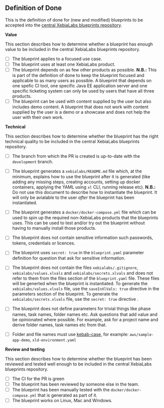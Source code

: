 ## Definition of Done

This is the definition of done for (new and modified) blueprints to be accepted into the [central XebiaLabs blueprints repository](https://github.com/xebialabs/blueprints).

**Value**

This section describes how to determine whether a blueprint has enough value to be included in the central XebiaLabs blueprints repository.

- [ ] The blueprint applies to a focused use case.
- [ ] The blueprint uses at least one XebiaLabs product.
- [ ] The blueprint depends on as few other products as possible. **N.B.:** This is part of the definition of done to keep the blueprint focused and applicable to as many users as possible. A blueprint that depends on one spefic CI tool, one specific Java EE application server and one specific ticketing system can only be used by users that have all three products.
- [ ] The blueprint can be used with content supplied by the user but also includes demo content. A blueprint that does not work with content supplied by the user is a demo or a showcase and does not help the user with their own work.

**Technical**

This section describes how to determine whether the blueprint has the right technical quality to be included in the central XebiaLabs blueprints repository.

- [ ] The branch from which the PR is created is up-to-date with the `development` branch.
- [ ] The blueprint generates a `xebialabs/README.md` file which, at the minimum, explains how to use the blueprint after it is generated (like adding any missing steps, creating accounts, setting up docker containers, applying the YAML using `xl` CLI, running release etc). **N.B.:** Do not use this document to describe how to instantiate the blueprint. It will only be avialable to the user *after* the blueprint has been instantiated.
- [ ] The blueprint generates a `docker/docker-compose.yml` file which can be used to spin up the required non-XebiaLabs products that the blueprints uses. This can be used to test and/or try out the blueprint without having to manually install those products.
- [ ] The blueprint does not contain sensitive information such passwords, tokens, credentials or licences. 
- [ ] The blueprint uses `secret: true` in the `blueprint.yaml` parameter definition for question that ask for sensitive information.
- [ ] The blueprint does not contain the files `xebialabs/.gitignore`, `xebialabs/values.xlvals` and `xebialabs/secrets.xlvals` and does not refer to them from the files section of the `blueprint.yaml` file. These files will be generted when the blueprint is instantiated. To generate the `xebialabs/values.xlvals` file, use the `saveInXlVals: true` directive in the parameters section of the blueprint. To generate the `xebialabs/secrets.xlvals` file, use the `secret: true` directive .
- [ ] The blueprint does not define parameters for trivial things like phase names, task names, folder names etc. Ask questions that add value and be opinionated where possible. For example, ask for a project name and derive folder names, task names etc from that.
- [ ] Folder and file names must use [kebab-case](http://wiki.c2.com/?KebabCase), for example: `aws/sample-app-demo`, `xld-environment.yaml`
 
 
**Review and testing**

This section describes how to determine whether the blueprint has been reviewed and tested well enough to be included in the central XebiaLabs blueprints repository.

- [ ] The CI for the PR is green
- [ ] The blueprint has been reviewed by someone else in the team.
- [ ] The blueprint has been manually tested with the `docker/docker-compose.yml` that is generated as part of it.
- [ ] The blueprint works on Linux, Mac and Windows.
